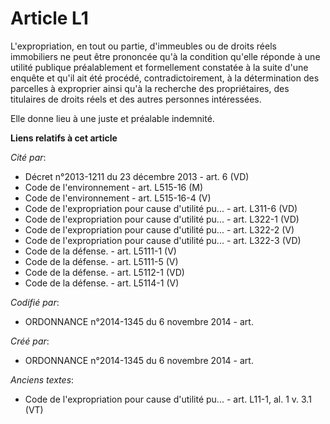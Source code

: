 # Article L1

L'expropriation, en tout ou partie, d'immeubles ou de droits réels immobiliers ne peut être prononcée qu'à la condition
qu'elle réponde à une utilité publique préalablement et formellement constatée à la suite d'une enquête et qu'il ait été
procédé, contradictoirement, à la détermination des parcelles à exproprier ainsi qu'à la recherche des propriétaires, des
titulaires de droits réels et des autres personnes intéressées.

Elle donne lieu à une juste et préalable indemnité.

**Liens relatifs à cet article**

_Cité par_:

  - Décret n°2013-1211 du 23 décembre 2013 - art. 6 (VD)
  - Code de l'environnement - art. L515-16 (M)
  - Code de l'environnement - art. L515-16-4 (V)
  - Code de l'expropriation pour cause d'utilité pu... - art. L311-6 (VD)
  - Code de l'expropriation pour cause d'utilité pu... - art. L322-1 (VD)
  - Code de l'expropriation pour cause d'utilité pu... - art. L322-2 (V)
  - Code de l'expropriation pour cause d'utilité pu... - art. L322-3 (VD)
  - Code de la défense. - art. L5111-1 (V)
  - Code de la défense. - art. L5111-5 (V)
  - Code de la défense. - art. L5112-1 (VD)
  - Code de la défense. - art. L5114-1 (V)

_Codifié par_:

  - ORDONNANCE n°2014-1345 du 6 novembre 2014 - art.

_Créé par_:

  - ORDONNANCE n°2014-1345 du 6 novembre 2014 - art.

_Anciens textes_:

  - Code de l'expropriation pour cause d'utilité pu... - art. L11-1, al. 1 v. 3.1 (VT)
